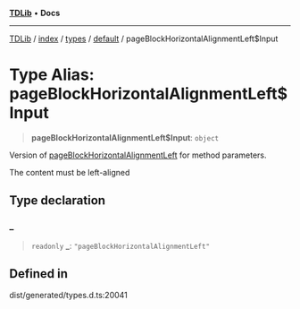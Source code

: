 [**TDLib**](../../../../../../README.md) • **Docs**

***

[TDLib](../../../../../../modules.md) / [index](../../../../../README.md) / [types](../../../README.md) / [default](../README.md) / pageBlockHorizontalAlignmentLeft$Input

# Type Alias: pageBlockHorizontalAlignmentLeft$Input

> **pageBlockHorizontalAlignmentLeft$Input**: `object`

Version of [pageBlockHorizontalAlignmentLeft](pageBlockHorizontalAlignmentLeft.md) for method parameters.

The content must be left-aligned

## Type declaration

### \_

> `readonly` **\_**: `"pageBlockHorizontalAlignmentLeft"`

## Defined in

dist/generated/types.d.ts:20041
